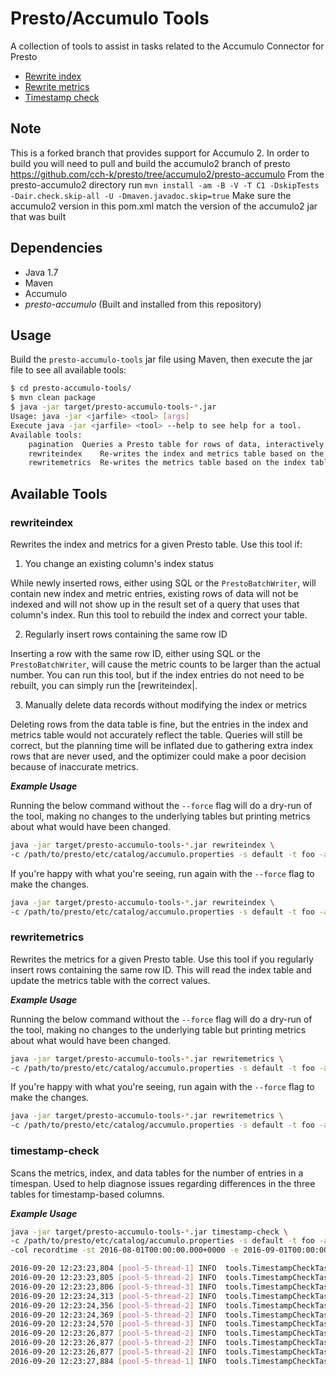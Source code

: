 <!---
Copyright 2016 Bloomberg L.P.

Licensed under the Apache License, Version 2.0 (the "License");
you may not use this file except in compliance with the License.
You may obtain a copy of the License at

    http://www.apache.org/licenses/LICENSE-2.0

Unless required by applicable law or agreed to in writing, software
distributed under the License is distributed on an "AS IS" BASIS,
WITHOUT WARRANTIES OR CONDITIONS OF ANY KIND, either express or implied.
See the License for the specific language governing permissions and
limitations under the License.
-->
# Presto/Accumulo Tools

A collection of tools to assist in tasks related to the Accumulo Connector for Presto

* [Rewrite index](#rewriteindex)
* [Rewrite metrics](#rewritemetrics)
* [Timestamp check](#timestamp-check)

## Note
This is a forked branch that provides support for Accumulo 2. In order to build you will need to pull and build the accumulo2 branch of presto https://github.com/cch-k/presto/tree/accumulo2/presto-accumulo
From the presto-accumulo2 directory run `mvn install -am -B -V -T C1 -DskipTests -Dair.check.skip-all -U -Dmaven.javadoc.skip=true`
Make sure the accumulo2 version in this pom.xml match the version of the accumulo2 jar that was built

## Dependencies
* Java 1.7
* Maven
* Accumulo
* _presto-accumulo_ (Built and installed from this repository)

## Usage
Build the `presto-accumulo-tools` jar file using Maven, then execute the jar file to see all available tools:

```bash
$ cd presto-accumulo-tools/
$ mvn clean package
$ java -jar target/presto-accumulo-tools-*.jar 
Usage: java -jar <jarfile> <tool> [args]
Execute java -jar <jarfile> <tool> --help to see help for a tool.
Available tools:
    pagination  Queries a Presto table for rows of data, interactively displaying the results in pages
    rewriteindex    Re-writes the index and metrics table based on the data table
    rewritemetrics  Re-writes the metrics table based on the index table
```

## Available Tools

### rewriteindex
Rewrites the index and metrics for a given Presto table.  Use this tool if:

1. You change an existing column's index status

While newly inserted rows, either using SQL or the `PrestoBatchWriter`, will contain new index and metric entries, existing rows of data will not be indexed and will not show up in the result set of a query that uses that column's index.  Run this tool to rebuild the index and correct your table.

2. Regularly insert rows containing the same row ID

Inserting a row with the same row ID, either using SQL or the `PrestoBatchWriter`, will cause the metric counts to be larger than the actual number.  You can run this tool, but if the index entries do not need to be rebuilt, you can simply run the [rewriteindex|.

3. Manually delete data records without modifying the index or metrics

Deleting rows from the data table is fine, but the entries in the index and metrics table would not accurately reflect the table.  Queries will still be correct, but the planning time will be inflated due to gathering extra index rows that are never used, and the optimizer could make a poor decision because of inaccurate metrics.

__*Example Usage*__

Running the below command without the `--force` flag will do a dry-run of the tool, making no changes to the underlying tables but printing metrics about what would have been changed.

```bash
java -jar target/presto-accumulo-tools-*.jar rewriteindex \
-c /path/to/presto/etc/catalog/accumulo.properties -s default -t foo -a private
```
If you're happy with what you're seeing, run again with the `--force` flag to make the changes.
```bash
java -jar target/presto-accumulo-tools-*.jar rewriteindex \
-c /path/to/presto/etc/catalog/accumulo.properties -s default -t foo -a private --force
```

### rewritemetrics 
Rewrites the metrics for a given Presto table.  Use this tool if you regularly insert rows containing the same row ID.  This will read the index table and update the metrics table with the correct values.

__*Example Usage*__

Running the below command without the `--force` flag will do a dry-run of the tool, making no changes to the underlying table but printing metrics about what would have been changed.

```bash
java -jar target/presto-accumulo-tools-*.jar rewritemetrics \
-c /path/to/presto/etc/catalog/accumulo.properties -s default -t foo -a private
```
If you're happy with what you're seeing, run again with the `--force` flag to make the changes.
```bash
java -jar target/presto-accumulo-tools-*.jar rewritemetrics \
-c /path/to/presto/etc/catalog/accumulo.properties -s default -t foo -a private --force
```

### timestamp-check
Scans the metrics, index, and data tables for the number of entries in a timespan.  Used to help diagnose issues regarding differences in the three tables for timestamp-based columns.

__*Example Usage*__


```bash
java -jar target/presto-accumulo-tools-*.jar timestamp-check \
-c /path/to/presto/etc/catalog/accumulo.properties -s default -t foo -a private \
-col recordtime -st 2016-08-01T00:00:00.000+0000 -e 2016-09-01T00:00:00.000+0000

2016-09-20 12:23:23,804 [pool-5-thread-1] INFO  tools.TimestampCheckTask: Getting data count
2016-09-20 12:23:23,805 [pool-5-thread-2] INFO  tools.TimestampCheckTask: Getting index count
2016-09-20 12:23:23,806 [pool-5-thread-3] INFO  tools.TimestampCheckTask: Getting metric count
2016-09-20 12:23:24,313 [pool-5-thread-2] INFO  tools.TimestampCheckTask: Number of rows in index table is 25764
2016-09-20 12:23:24,356 [pool-5-thread-2] INFO  tools.TimestampCheckTask: Number of index ranges is 25764
2016-09-20 12:23:24,369 [pool-5-thread-2] INFO  tools.TimestampCheckTask: Number of distinct index ranges is 25764
2016-09-20 12:23:24,570 [pool-5-thread-3] INFO  tools.TimestampCheckTask: Number of rows from metrics table is 25764
2016-09-20 12:23:26,877 [pool-5-thread-2] INFO  tools.TimestampCheckTask: Number of rows from data table via index is 25764
2016-09-20 12:23:26,877 [pool-5-thread-2] INFO  tools.TimestampCheckTask: Number of rows from data table outside the time range is 0
2016-09-20 12:23:26,877 [pool-5-thread-2] INFO  tools.TimestampCheckTask: Number of rows in the index not scanned from the table is 0
2016-09-20 12:23:27,884 [pool-5-thread-1] INFO  tools.TimestampCheckTask: Number of rows from data table is 25764
```
